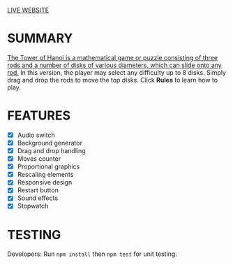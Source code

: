 [LIVE WEBSITE](https://kevwhuang.github.io/tower-of-hanoi)

# SUMMARY

[The Tower of Hanoi is a mathematical game or puzzle consisting of three rods and a number of disks of various diameters, which can slide onto any rod.](https://en.wikipedia.org/wiki/Tower_of_Hanoi) In this version, the player may select any difficulty up to 8 disks. Simply drag and drop the rods to move the top disks. Click __Rules__ to learn how to play.

# FEATURES

- [x] Audio switch
- [x] Background generator
- [x] Drag and drop handling
- [x] Moves counter
- [x] Proportional graphics
- [x] Rescaling elements
- [x] Responsive design
- [x] Restart button
- [x] Sound effects
- [x] Stopwatch

# TESTING

Developers: Run `npm install` then `npm test` for unit testing.